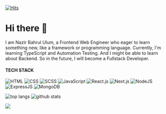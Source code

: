 [![Hits](https://hits.seeyoufarm.com/api/count/incr/badge.svg?url=https%3A%2F%2Fgithub.com%2Fdevnazir%2Fhit-counter&count_bg=%2379C83D&title_bg=%23555555&icon=reverbnation.svg&icon_color=%23CBCF44&title=hits&edge_flat=false)](https://hits.seeyoufarm.com)

# Hi there 👋
I am Nazir Bahrul Ulum, a Frontend Web Engineer who eager to learn something new, like a framework or programming language. Currently, I'm learning TypeScript and Automation Testing. And I might be able to learn about Backend. So in the future, I  will become a Fullstack Developer.

#### TECH STACK

![HTML](https://img.shields.io/badge/-HTML-brightgreen)
![CSS](https://img.shields.io/badge/-CSS-yellowgreen)
![SCSS](https://img.shields.io/badge/-SCSS-pink)
![JavaScript](https://img.shields.io/badge/-JavaScript-orange)
![React.js](https://img.shields.io/badge/-React.js-lightgrey)
![Next.js](https://img.shields.io/badge/-Next.js-yellow)
![NodeJS](https://img.shields.io/badge/-NodeJS-green)
![ExpressJS](https://img.shields.io/badge/-ExpressJS-red)
![MongoDB](https://img.shields.io/badge/-MongoDB-purple)


![top langs](https://github-readme-stats.vercel.app/api/top-langs/?username=devnazir&theme=react&layout=compact&hide=html,css,scss,shell)
![github stats](https://github-readme-stats.vercel.app/api?username=devnazir&show_icons=true&count_private=true&hide=prs,issues&theme=dark)

<a href="https://github.com/devnazir">
  <img align="center" src="https://github-readme-stats.vercel.app/api/wakatime?username=devnazir&layout=compact" />
</a>
